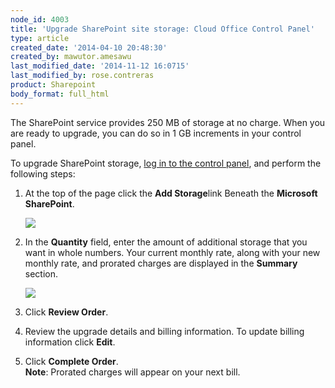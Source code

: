 ```yaml
---
node_id: 4003
title: 'Upgrade SharePoint site storage: Cloud Office Control Panel'
type: article
created_date: '2014-04-10 20:48:30'
created_by: mawutor.amesawu
last_modified_date: '2014-11-12 16:0715'
last_modified_by: rose.contreras
product: Sharepoint
body_format: full_html
---
```


The SharePoint service provides 250 MB of storage at no charge. When you
are ready to upgrade, you can do so in 1 GB increments in your control
panel.

To upgrade SharePoint storage, [log in to the control
panel](https://cp.rackspace.com), and perform the following steps:

 

1.  At the top of the page click the **Add Storage**link Beneath the
    **Microsoft SharePoint**.

    ![](/knowledge_center/sites/default/files/field/image/SharePoint1.3.png)

2.  In the **Quantity** field, enter the amount of additional storage
    that you want in whole numbers. Your current monthly rate, along
    with your new monthly rate, and prorated charges are displayed in
    the **Summary** section.

    ![](/knowledge_center/sites/default/files/field/image/SharePoint2.3.png)

3.  Click **Review Order**.
4.  Review the upgrade details and billing information. To update
    billing information click **Edit**.
5.  Click **Complete Order**.\
     **Note**: Prorated charges will appear on your next bill.


